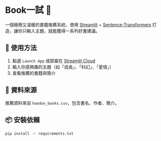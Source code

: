 # Book一試 📘

一個極簡又溫暖的書籍推薦系統，使用 [Streamlit](https://streamlit.io) + [Sentence-Transformers](https://www.sbert.net/) 打造，讓你只輸入主題，就能獲得一系列好書建議。

## 🚀 使用方法

1. 點選 `Launch App` 或部屬在 [Streamlit Cloud](https://streamlit.io/cloud)
2. 輸入你感興趣的主題（如「成長」、「科幻」、「愛情」）
3. 查看推薦的書籍與簡介

## 📂 資料來源

推薦資料來自 `haodoo_books.csv`，包含書名、作者、簡介。

## 📦 安裝依賴
```bash
pip install -r requirements.txt
